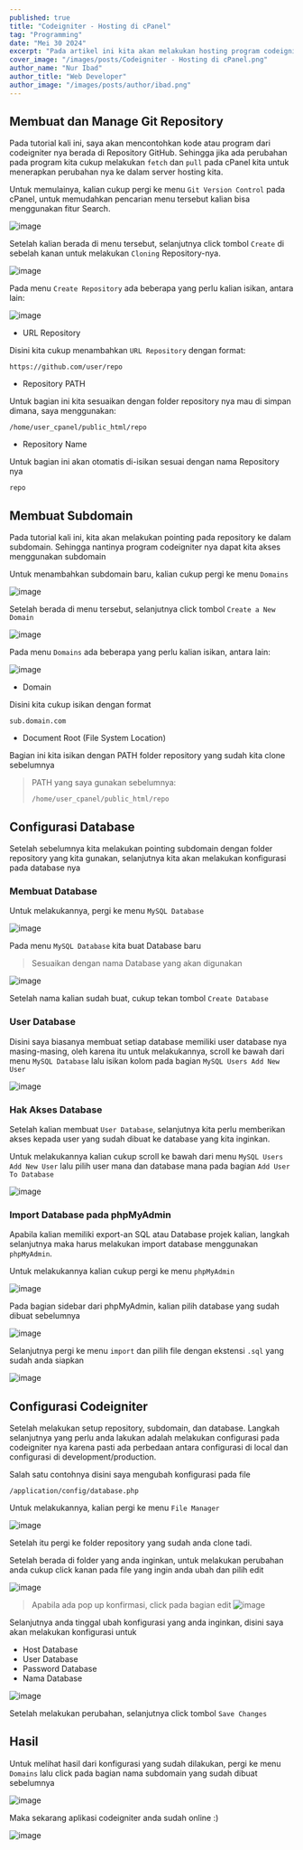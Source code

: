 ```yaml
---
published: true
title: "Codeigniter - Hosting di cPanel"
tag: "Programming"
date: "Mei 30 2024"
excerpt: "Pada artikel ini kita akan melakukan hosting program codeigniter di cPanel"
cover_image: "/images/posts/Codeigniter - Hosting di cPanel.png"
author_name: "Nur Ibad"
author_title: "Web Developer"
author_image: "/images/posts/author/ibad.png"
---
```


## Membuat dan Manage Git Repository

Pada tutorial kali ini, saya akan mencontohkan kode atau program dari codeigniter nya berada di Repository GitHub.
Sehingga jika ada perubahan pada program kita cukup melakukan `fetch` dan `pull` pada cPanel kita untuk menerapkan perubahan nya ke dalam
server hosting kita.

Untuk memulainya, kalian cukup pergi ke menu `Git Version Control` pada cPanel, untuk memudahkan pencarian menu tersebut kalian
bisa menggunakan fitur Search.

![image](https://user-images.githubusercontent.com/64394320/226560778-837211a4-4d93-4776-8047-93d03a60ba09.png)

Setelah kalian berada di menu tersebut, selanjutnya click tombol `Create` di sebelah kanan untuk melakukan `Cloning` Repository-nya.

![image](https://user-images.githubusercontent.com/64394320/226562041-a038e309-ed74-4926-bede-9a1113aa2a3d.png)

Pada menu `Create Repository` ada beberapa yang perlu kalian isikan, antara lain:

![image](https://user-images.githubusercontent.com/64394320/226563778-c4493605-ac88-4261-b21f-7802973b005b.png)

- URL Repository

Disini kita cukup menambahkan `URL Repository` dengan format:

```
https://github.com/user/repo
```

- Repository PATH

Untuk bagian ini kita sesuaikan dengan folder repository nya mau di simpan dimana, saya menggunakan:

```
/home/user_cpanel/public_html/repo
```

- Repository Name

Untuk bagian ini akan otomatis di-isikan sesuai dengan nama Repository nya

```
repo
```

## Membuat Subdomain

Pada tutorial kali ini, kita akan melakukan pointing pada repository ke dalam subdomain.
Sehingga nantinya program codeigniter nya dapat kita akses menggunakan subdomain

Untuk menambahkan subdomain baru, kalian cukup pergi ke menu `Domains`

![image](https://user-images.githubusercontent.com/64394320/226564542-0f5e2d12-63a4-437f-a896-33248166ae91.png)

Setelah berada di menu tersebut, selanjutnya click tombol `Create a New Domain`

![image](https://user-images.githubusercontent.com/64394320/226564888-4d89bb7e-7e5f-45fc-b588-4fa47d4f3efa.png)

Pada menu `Domains` ada beberapa yang perlu kalian isikan, antara lain:

![image](https://user-images.githubusercontent.com/64394320/226583785-7661af21-08c0-4295-8345-6f365d5f8f96.png)

- Domain

Disini kita cukup isikan dengan format

```
sub.domain.com
```

- Document Root (File System Location)

Bagian ini kita isikan dengan PATH folder repository yang sudah kita clone sebelumnya

> PATH yang saya gunakan sebelumnya:
>
> ```
> /home/user_cpanel/public_html/repo
> ```

## Configurasi Database

Setelah sebelumnya kita melakukan pointing subdomain dengan folder repository yang kita gunakan, selanjutnya kita
akan melakukan konfigurasi pada database nya

### Membuat Database

Untuk melakukannya, pergi ke menu `MySQL Database`

![image](https://user-images.githubusercontent.com/64394320/226584916-5f0a07c2-ec3c-4b29-99c9-1843cc5f3925.png)

Pada menu `MySQL Database` kita buat Database baru

> Sesuaikan dengan nama Database yang akan digunakan

![image](https://user-images.githubusercontent.com/64394320/226585175-9dba352c-53af-46a0-b82f-3dc69764dfb9.png)

Setelah nama kalian sudah buat, cukup tekan tombol `Create Database`

### User Database

Disini saya biasanya membuat setiap database memiliki user database nya masing-masing, oleh karena itu
untuk melakukannya, scroll ke bawah dari menu `MySQL Database` lalu isikan kolom pada bagian `MySQL Users Add New User`

![image](https://user-images.githubusercontent.com/64394320/226586239-a89de9c7-9b84-4ced-b084-c30423c1e2d9.png)

### Hak Akses Database

Setelah kalian membuat `User Database`, selanjutnya kita perlu memberikan akses kepada user yang sudah dibuat ke database yang kita inginkan.

Untuk melakukannya kalian cukup scroll ke bawah dari menu `MySQL Users Add New User` lalu pilih user mana dan database mana
pada bagian `Add User To Database`

![image](https://user-images.githubusercontent.com/64394320/226586677-37a0d35c-58a4-4aa0-aa3d-7f5eb0e7be88.png)

### Import Database pada phpMyAdmin

Apabila kalian memiliki export-an SQL atau Database projek kalian, langkah selanjutnya maka harus melakukan import database
menggunakan `phpMyAdmin`.

Untuk melakukannya kalian cukup pergi ke menu `phpMyAdmin`

![image](https://user-images.githubusercontent.com/64394320/226587499-95f00254-31ea-4f8e-b9b5-9785c1334c73.png)

Pada bagian sidebar dari phpMyAdmin, kalian pilih database yang sudah dibuat sebelumnya

![image](https://user-images.githubusercontent.com/64394320/226587879-73b31448-0c70-4815-83b0-b8a673ce03ce.png)

Selanjutnya pergi ke menu `import` dan pilih file dengan ekstensi `.sql` yang sudah anda siapkan

![image](https://user-images.githubusercontent.com/64394320/226588107-5667d1ce-2076-4341-bd79-5e7fb40103ca.png)

## Configurasi Codeigniter

Setelah melakukan setup repository, subdomain, dan database. Langkah selanjutnya yang perlu anda lakukan adalah
melakukan configurasi pada codeigniter nya karena pasti ada perbedaan antara configurasi di local dan
configurasi di development/production.

Salah satu contohnya disini saya mengubah konfigurasi pada file

`/application/config/database.php`

Untuk melakukannya, kalian pergi ke menu `File Manager`

![image](https://user-images.githubusercontent.com/64394320/226589240-003571e3-2f97-46cd-ac25-d965b7cec66c.png)

Setelah itu pergi ke folder repository yang sudah anda clone tadi.

Setelah berada di folder yang anda inginkan, untuk melakukan perubahan anda cukup click kanan pada file yang ingin anda ubah
dan pilih edit

![image](https://user-images.githubusercontent.com/64394320/226589730-6853a26d-2f7b-4715-95cb-03c19232841f.png)

> Apabila ada pop up konfirmasi, click pada bagian edit
> ![image](https://user-images.githubusercontent.com/64394320/226589855-ac1fc90e-da0a-41c9-b4e3-8bc73e8a4bb7.png)

Selanjutnya anda tinggal ubah konfigurasi yang anda inginkan, disini saya akan melakukan konfigurasi untuk

- Host Database
- User Database
- Password Database
- Nama Database

![image](https://user-images.githubusercontent.com/64394320/226590230-5c8d3eac-3f0a-4eb2-bddb-a22580bd482d.png)

Setelah melakukan perubahan, selanjutnya click tombol `Save Changes`

## Hasil

Untuk melihat hasil dari konfigurasi yang sudah dilakukan, pergi ke menu `Domains` lalu click pada bagian nama subdomain yang sudah dibuat sebelumnya

![image](https://user-images.githubusercontent.com/64394320/226590966-2c5bba4d-873c-4e63-86e9-9e955d26495b.png)

Maka sekarang aplikasi codeigniter anda sudah online :)

![image](https://user-images.githubusercontent.com/64394320/226591400-10a0e773-d1b2-4c42-bbd1-262bf8592488.png)
